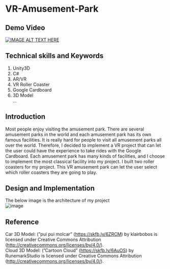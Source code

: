 # VR-Amusement-Park

## Demo Video
[![IMAGE ALT TEXT HERE](https://img.youtube.com/vi/8L9hfdfyGIg/0.jpg)](https://www.youtube.com/watch?v=8L9hfdfyGIg)  

## Technical skills and Keywords  
1. Unity3D  
2. C#  
3. AR/VR  
4. VR Roller Coaster  
5. Google Cardboard  
6. 3D Model  
...  

## Introduction
Most people enjoy visiting the amusement park. There
are several amusement parks in the world and each amusement
park has its own famous facilities. It is really hard
for people to visit all amusement parks all over the world.
Therefore, I decided to implement a VR project that can let
the user could have the experience to take rides with the
Google Cardboard. Each amusement park has many kinds
of facilities, and I choose to implement the most classical
facility into my project. I built two roller coasters for my
project. This VR amusement park can let the user select
which roller coasters they are going to play.

## Design and Implementation
The below image is the architecture of my project  
![image]([https://github.com/ericleee0119/AIFitness/blob/main/image/hangOn_resize.png](https://github.com/ericleee0119/VR-Amusement-Park/blob/main/img/4.jpg))


## Reference
Car 3D Model: (”pui pui molcar” (https://skfb.ly/6ZRCM) by klairbobos is licensed under Creative Commons Attribution (http://creativecommons.org/licenses/by/4.0/).  
Cloud 3D Model: (”Cartoon Cloud” (https://skfb.ly/6AuOS) by RunemarkStudio is licensed under Creative Commons Attribution (http://creativecommons.org/licenses/by/4.0/).  

